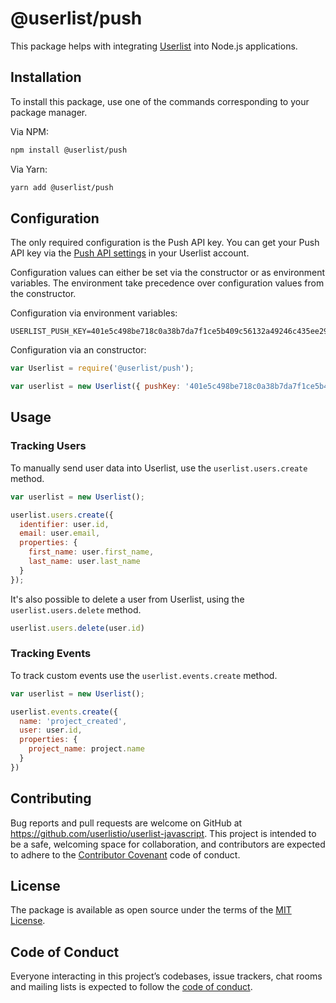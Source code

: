 # @userlist/push

This package helps with integrating [Userlist](http://userlist.com) into Node.js applications.

## Installation

To install this package, use one of the commands corresponding to your package manager.

Via NPM:

```bash
npm install @userlist/push
```

Via Yarn:

```bash
yarn add @userlist/push
```

## Configuration

The only required configuration is the Push API key. You can get your Push API key via the [Push API settings](https://app.userlist.com/settings/push) in your Userlist account.

Configuration values can either be set via the constructor or as environment variables. The environment take precedence over configuration values from the constructor.

Configuration via environment variables:

```shell
USERLIST_PUSH_KEY=401e5c498be718c0a38b7da7f1ce5b409c56132a49246c435ee296e07bf2be39
```

Configuration via an constructor:

```javascript
var Userlist = require('@userlist/push');

var userlist = new Userlist({ pushKey: '401e5c498be718c0a38b7da7f1ce5b409c56132a49246c435ee296e07bf2be39' });
```

## Usage

### Tracking Users

To manually send user data into Userlist, use the `userlist.users.create` method.

```javascript
var userlist = new Userlist();

userlist.users.create({
  identifier: user.id,
  email: user.email,
  properties: {
    first_name: user.first_name,
    last_name: user.last_name
  }
});
```

It's also possible to delete a user from Userlist, using the `userlist.users.delete` method.

```javascript
userlist.users.delete(user.id)
```

### Tracking Events

To track custom events use the `userlist.events.create` method.

```javascript
var userlist = new Userlist();

userlist.events.create({
  name: 'project_created',
  user: user.id,
  properties: {
    project_name: project.name
  }
})
```


## Contributing

Bug reports and pull requests are welcome on GitHub at https://github.com/userlistio/userlist-javascript. This project is intended to be a safe, welcoming space for collaboration, and contributors are expected to adhere to the [Contributor Covenant](http://contributor-covenant.org) code of conduct.

## License

The package is available as open source under the terms of the [MIT License](https://opensource.org/licenses/MIT).

## Code of Conduct

Everyone interacting in this project’s codebases, issue trackers, chat rooms and mailing lists is expected to follow the [code of conduct](https://github.com/userlistio/userlist-javascript/blob/master/CODE_OF_CONDUCT.md).
